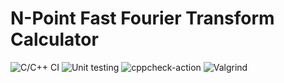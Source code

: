 # N-Point Fast Fourier Transform Calculator

![C/C++ CI](https://github.com/stepin105296/N-Point_Fast_Fourier_Transform_Calculator/workflows/C/C++%20CI/badge.svg?branch=master)  ![Unit testing](https://github.com/stepin105296/N-Point_Fast_Fourier_Transform_Calculator/workflows/Unit%20testing/badge.svg) ![cppcheck-action](https://github.com/stepin105296/N-Point_Fast_Fourier_Transform_Calculator/workflows/cppcheck-action/badge.svg) ![Valgrind](https://github.com/stepin105296/N-Point_Fast_Fourier_Transform_Calculator/workflows/Valgrind/badge.svg)

